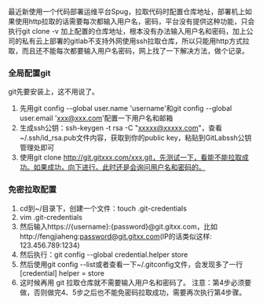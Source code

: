 最近新使用一个代码部署运维平台Spug，拉取代码时配置仓库地址，部署机上如果使用http拉取的话需要每次都输入用户名，密码，平台没有提供这种功能，只会执行git clone -v 加上配置的仓库地址，根本没有办法输入用户名和密码，加上公司的私有云上部署的gitlab不支持外网使用ssh拉取仓库，所以只能用http方式拉取，而且还不能每次都要输入用户名密码，网上找了一下解决方法，做个记录。

### 全局配置git
git先要安装上，这不用说了。

1. 先用git config --global user.name 'username'和git config --global user.email 'xxx@xxx.com'配置一下用户名和邮箱
2. 生成ssh公钥：ssh-keygen -t rsa -C "xxxxx@xxxxx.com"，查看~/.ssh/id_rsa.pub文件内容，获取到你的public key，粘贴到GitLabssh公钥管理处即可
3. 使用git clone http://git.gitxxx.com/xxx.git，先测试一下，看能不能拉取成功。如果成功，向下进行。此时还是会询问用户名和密码的。

### 免密拉取配置
1. cd到~/目录下，创建一个文件：touch .git-credentials
2. vim .git-credentials
3. 然后输入https://{username}:{password}@git.gitxx.com，比如http://fengjiaheng:password@git.gitxx.com(IP的话类似这样: 123.456.789:1234)
4. 然后执行：git config --global credential.helper store
5. 然后使用git config --list或者查看一下~/.gitconfig文件，会发现多了一行[credential] helper = store
6. 这时候再用 git 拉取仓库就不需要输入用户名和密码了。
注意：第4步必须要做，否则做完4、5步之后也不能免密码拉取成功，需要再次执行第4步骤。
